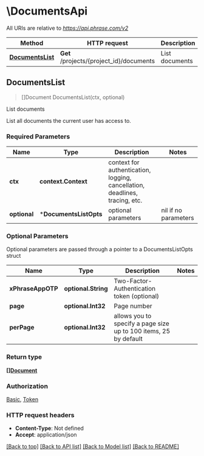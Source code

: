 # \DocumentsApi

All URIs are relative to *https://api.phrase.com/v2*

Method | HTTP request | Description
------------- | ------------- | -------------
[**DocumentsList**](DocumentsApi.md#DocumentsList) | **Get** /projects/{project_id}/documents | List documents



## DocumentsList

> []Document DocumentsList(ctx, optional)

List documents

List all documents the current user has access to.

### Required Parameters


Name | Type | Description  | Notes
------------- | ------------- | ------------- | -------------
**ctx** | **context.Context** | context for authentication, logging, cancellation, deadlines, tracing, etc.
 **optional** | ***DocumentsListOpts** | optional parameters | nil if no parameters

### Optional Parameters

Optional parameters are passed through a pointer to a DocumentsListOpts struct


Name | Type | Description  | Notes
------------- | ------------- | ------------- | -------------
 **xPhraseAppOTP** | **optional.String**| Two-Factor-Authentication token (optional) | 
 **page** | **optional.Int32**| Page number | 
 **perPage** | **optional.Int32**| allows you to specify a page size up to 100 items, 25 by default | 

### Return type

[**[]Document**](document.md)

### Authorization

[Basic](../README.md#Basic), [Token](../README.md#Token)

### HTTP request headers

- **Content-Type**: Not defined
- **Accept**: application/json

[[Back to top]](#) [[Back to API list]](../README.md#documentation-for-api-endpoints)
[[Back to Model list]](../README.md#documentation-for-models)
[[Back to README]](../README.md)

